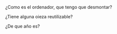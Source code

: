 ¿Como es el ordenador, que tengo que desmontar?
 
 ¿Tiene alguna oieza reutilizable?
 
 ¿De que año es?
 
